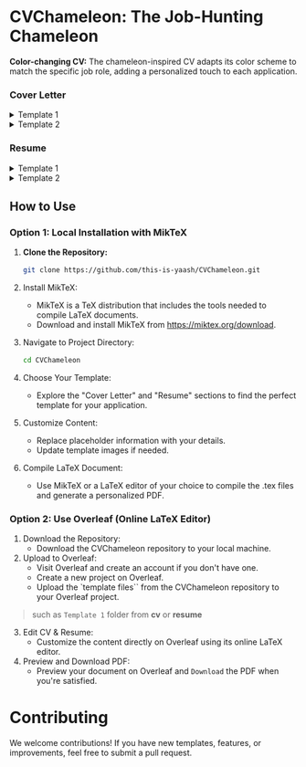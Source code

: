 # CVChameleon: The Job-Hunting Chameleon

**Color-changing CV:** The chameleon-inspired CV adapts its color scheme to match the specific job role, adding a personalized touch to each application.

### Cover Letter

<details>
  <summary>Template 1</summary>

## Template 1 -Minimal
<img src="./Cover Letter/Template 1/output/template 1.png" width="30%" alt="Template 1 -Minimal">
</details>

<details>
  <summary>Template 2</summary>

## Template 2
</details>

### Resume

<details>
  <summary>Template 1</summary>

#### Short - 1 Page
<img src="./Resume/Template 1/output/resume 1.png" width="30%" alt="Template 1">
</details>
<details>
  <summary>Template 2</summary>

#### Short - 1 Page
</details>

## How to Use

### Option 1: Local Installation with MikTeX

1. **Clone the Repository:**
    ```bash
    git clone https://github.com/this-is-yaash/CVChameleon.git
    ```
2. Install MikTeX:
    - MikTeX is a TeX distribution that includes the tools needed to compile LaTeX documents.
    - Download and install MikTeX from https://miktex.org/download.

3. Navigate to Project Directory:
    ```bash
    cd CVChameleon
    ```

4. Choose Your Template:

    - Explore the "Cover Letter" and "Resume" sections to find the perfect template for your application.

5. Customize Content:

    - Replace placeholder information with your details.
    - Update template images if needed.
6. Compile LaTeX Document:

    - Use MikTeX or a LaTeX editor of your choice to compile the .tex files and generate a personalized PDF.

### Option 2: Use Overleaf (Online LaTeX Editor)
1. Download the Repository:
    - Download the CVChameleon repository to your local machine.
2. Upload to Overleaf:
    - Visit Overleaf and create an account if you don't have one.
    - Create a new project on Overleaf.
    - Upload the `template files`` from the CVChameleon repository to your Overleaf project.
> such as `Template 1` folder from **cv** or **resume**

3. Edit CV & Resume:
    - Customize the content directly on Overleaf using its online LaTeX editor.
4. Preview and Download PDF:
    - Preview your document on Overleaf and `Download` the PDF when you're satisfied.

# Contributing
We welcome contributions! If you have new templates, features, or improvements, feel free to submit a pull request.

